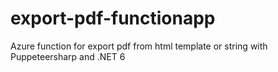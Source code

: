 # export-pdf-functionapp
Azure function for export pdf from html template or string with Puppeteersharp and .NET 6
